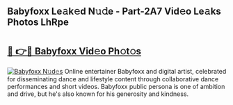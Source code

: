 ## Babyfoxx Le𝚊k𝚎d N𝚞𝚍e - Part-2A7 Vid𝚎o Le𝚊ks Photos LhRpe

# <h2><a href="http://fbec0x.evod.top/?m=Babyfoxx">🔗 👉🔴 Babyfoxx Vid𝚎o Ph𝚘t𝚘s</a></h2>

[![Babyfoxx N𝚞d𝚎s](https://i.imgur.com/8V9OHl7.gif)](http://fbec0x.evod.top/?m=Babyfoxx)
Online entertainer Babyfoxx and digital artist, celebrated for disseminating dance and lifestyle content through collaborative dance performances and short videos. Babyfoxx public persona is one of ambition and drive, but he's also known for his generosity and kindness. 
